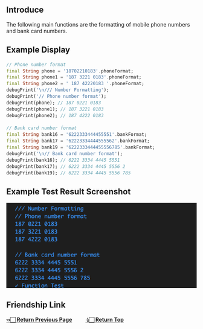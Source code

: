 <p id='jump'></p>

## Introduce
The following main functions are the formatting of mobile phone numbers and bank card numbers.

## Example Display
```dart
// Phone number format
final String phone = '18702210183'.phoneFormat;
final String phone1 = '187 3221 0183'.phoneFormat;
final String phone2 = ' 187 42220183 '.phoneFormat;
debugPrint('\n/// Number Formatting');
debugPrint('// Phone number format');
debugPrint(phone); // 187 0221 0183
debugPrint(phone1); // 187 3221 0183
debugPrint(phone2); // 187 4222 0183

// Bank card number format
final String bank16 = '6222333444455551'.bankFormat;
final String bank17 = '62223334444555562'.bankFormat;
final String bank19 = '6222333444455556785'.bankFormat;
debugPrint('\n// Bank card number format');
debugPrint(bank16); // 6222 3334 4445 5551
debugPrint(bank17); // 6222 3334 4445 5556 2
debugPrint(bank19); // 6222 3334 4445 5556 785
```
## Example Test Result Screenshot
![format](https://github.com/zhoushuangjian001/idkit/blob/master/readme_img/format.png?raw=true)

## Friendship Link
**[👈🏻 Return Previous Page](https://pub.flutter-io.cn/packages/idkit)** &nbsp; &nbsp;&nbsp;&nbsp;&nbsp;&nbsp;&nbsp;**[ 👆🏻 Return Top](#jump)**